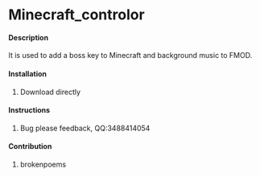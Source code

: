 # Minecraft_controlor

#### Description
It is used to add a boss key to Minecraft and background music to FMOD.

#### Installation

1. Download directly

#### Instructions

1. Bug please feedback, QQ:3488414054

#### Contribution

1.  brokenpoems

